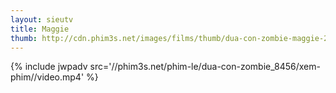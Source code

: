 ```yaml
---
layout: sieutv
title: Maggie
thumb: http://cdn.phim3s.net/images/films/thumb/dua-con-zombie-maggie-2015.jpg
---
```

{% include jwpadv src='//phim3s.net/phim-le/dua-con-zombie_8456/xem-phim//video.mp4' %}